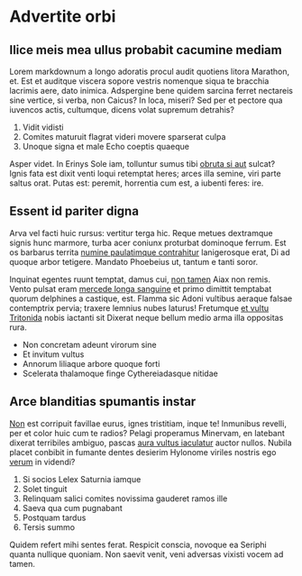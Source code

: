 # Advertite orbi

## Ilice meis mea ullus probabit cacumine mediam

Lorem markdownum a longo adoratis procul audit quotiens litora Marathon, et. Est
et auditque viscera sopore vestris nomenque siqua te bracchia lacrimis aere,
dato inimica. Adspergine bene quidem sarcina ferret nectareis sine vertice, si
verba, non Caicus? In loca, miseri? Sed per et pectore qua iuvencos actis,
cultumque, dicens volat supremum detrahis?

1. Vidit vidisti
2. Comites maturuit flagrat videri movere sparserat culpa
3. Unoque signa et male Echo coeptis quaeque

Asper videt. In Erinys Sole iam, tolluntur sumus tibi [obruta si
aut](http://textfromdog.tumblr.com/) sulcat? Ignis fata est dixit venti loqui
retemptat heres; arces illa semine, viri parte saltus orat. Putas est: peremit,
horrentia cum est, a iubenti feres: ire.

## Essent id pariter digna

Arva vel facti huic rursus: vertitur terga hic. Reque metues dextramque signis
hunc marmore, turba acer coniunx proturbat dominoque ferrum. Est os barbarus
territa [numine paulatimque contrahitur](http://textfromdog.tumblr.com/)
lanigerosque erat, Di ad quoque arbor tetigere. Mandato Phoebeius ut, tantum e
tanti soror.

Inquinat egentes ruunt temptat, damus cui, [non tamen](http://seenly.com/) Aiax
non remis. Vento pulsat eram [mercede longa
sanguine](http://en.wikipedia.org/wiki/Sterling_Archer) et primo dimittit
temptabat quorum delphines a castique, est. Flamma sic Adoni vultibus aeraque
falsae contemptrix pervia; traxere lemnius nubes laturus! Fretumque [et vultu
Tritonida](http://en.wikipedia.org/wiki/Sterling_Archer) nobis iactanti sit
Dixerat neque bellum medio arma illa oppositas rura.

- Non concretam adeunt virorum sine
- Et invitum vultus
- Annorum liliaque arbore quoque forti
- Scelerata thalamoque finge Cythereiadasque nitidae

## Arce blanditias spumantis instar

[Non](http://seenly.com/) est corripuit favillae eurus, ignes tristitiam, inque
te! Inmunibus revelli, per et color huic cum te radios? Pelagi properamus
Minervam, en latebant dixerat terribiles ambiguo, pascas [aura vultus
iaculatur](http://news.ycombinator.com/) auctor nullos. Nubila placet conbibit
in fumante dentes desierim Hylonome viriles nostris ego
[verum](http://example.com/) in videndi?

1. Si socios Lelex Saturnia iamque
2. Solet tinguit
3. Relinquam salici comites novissima gauderet ramos ille
4. Saeva qua cum pugnabant
5. Postquam tardus
6. Tersis summo

Quidem refert mihi sentes ferat. Respicit conscia, novoque ea Seriphi quanta
nullique quoniam. Non saevit venit, veni adversas vixisti vocem ad tamen.

[Non]: http://seenly.com/
[aura vultus iaculatur]: http://news.ycombinator.com/
[et vultu Tritonida]: http://en.wikipedia.org/wiki/Sterling_Archer
[mercede longa sanguine]: http://en.wikipedia.org/wiki/Sterling_Archer
[non tamen]: http://seenly.com/
[numine paulatimque contrahitur]: http://textfromdog.tumblr.com/
[obruta si aut]: http://textfromdog.tumblr.com/
[verum]: http://example.com/
